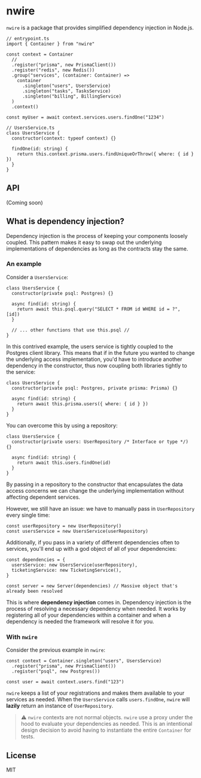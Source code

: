 # nwire

`nwire` is a package that provides simplified dependency injection in Node.js.

```tsx
// entrypoint.ts
import { Container } from "nwire"

const context = Container
  //
  .register("prisma", new PrismaClient())
  .register("redis", new Redis())
  .group("services", (container: Container) =>
    container
      .singleton("users", UsersService)
      .singleton("tasks", TasksService)
      .singleton("billing", BillingService)
  )
  .context()

const myUser = await context.services.users.findOne("1234")
```

```tsx
// UsersService.ts
class UsersService {
  constructor(context: typeof context) {}

  findOne(id: string) {
    return this.context.prisma.users.findUniqueOrThrow({ where: { id } })
  }
}
```

## API

(Coming soon)

## What is dependency injection?

Dependency injection is the process of keeping your components loosely coupled. This pattern makes
it easy to swap out the underlying implementations of dependencies as long as the contracts stay
the same.

### An example

Consider a `UsersService`:

```tsx
class UsersService {
  constructor(private psql: Postgres) {}

  async find(id: string) {
    return await this.psql.query("SELECT * FROM id WHERE id = ?", [id])
  }

  // ... other functions that use this.psql //
}
```

In this contrived example, the users service is tightly coupled to the Postgres client library. This
means that if in the future you wanted to change the underlying access implementation, you'd have to
introduce another dependency in the constructor, thus now coupling both libraries tightly to the
service:

```tsx
class UsersService {
  constructor(private psql: Postgres, private prisma: Prisma) {}

  async find(id: string) {
    return await this.prisma.users({ where: { id } })
  }
}
```

You can overcome this by using a repository:

```tsx
class UsersService {
  constructor(private users: UserRepository /* Interface or type */) {}

  async find(id: string) {
    return await this.users.findOne(id)
  }
}
```

By passing in a repository to the constructor that encapsulates the data access concerns we can
change the underlying implementation without affecting dependent services.

However, we still have an issue: we have to manually pass in `UserRepository` every single time:

```tsx
const userRepository = new UserRepository()
const usersService = new UsersService(userRepository)
```

Additionally, if you pass in a variety of different dependencies often to services, you'll end up
with a god object of all of your dependencies:

```tsx
const dependencies = {
  usersService: new UsersService(userRepository),
  ticketingService: new TicketingService(),
}

const server = new Server(dependencies) // Massive object that's already been resolved
```

This is where **dependency injection** comes in. Dependency injection is the process of resolving a
necessary dependency when needed. It works by registering all of your dependencies within a container
and when a dependency is needed the framework will resolve it for you.

### With `nwire`

Consider the previous example in `nwire`:

```tsx
const context = Container.singleton("users", UsersService)
  .register("prisma", new PrismaClient())
  .register("psql", new Postgres())

const user = await context.users.find("123")
```

`nwire` keeps a list of your registrations and makes them available to your services as needed. When
the `UsersService` calls `users.findOne`, `nwire` will **lazily** return an instance of
`UserRepository`.

> ⚠️ `nwire` contexts are not normal objects. `nwire` use a proxy under the hood to evaluate your dependencies as needed. This is an intentional design decision to avoid having to instantiate the entire `Container` for tests.

## License

MIT
